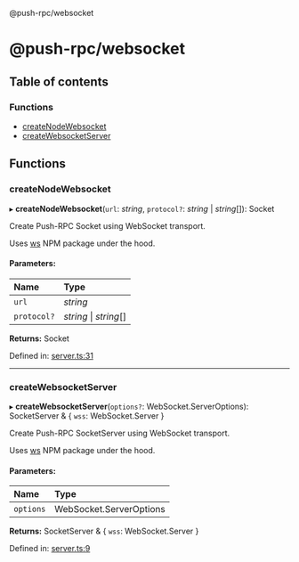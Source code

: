 @push-rpc/websocket

# @push-rpc/websocket

## Table of contents

### Functions

- [createNodeWebsocket](README.md#createnodewebsocket)
- [createWebsocketServer](README.md#createwebsocketserver)

## Functions

### createNodeWebsocket

▸ **createNodeWebsocket**(`url`: *string*, `protocol?`: *string* \| *string*[]): Socket

Create Push-RPC Socket using WebSocket transport.

Uses [ws](https://github.com/websockets/ws) NPM package under the hood.

#### Parameters:

| Name | Type |
| :------ | :------ |
| `url` | *string* |
| `protocol?` | *string* \| *string*[] |

**Returns:** Socket

Defined in: [server.ts:31](https://github.com/vasyas/typescript-rpc/blob/567818c/packages/websocket/src/server.ts#L31)

___

### createWebsocketServer

▸ **createWebsocketServer**(`options?`: WebSocket.ServerOptions): SocketServer & { `wss`: WebSocket.Server  }

Create Push-RPC SocketServer using WebSocket transport.

Uses [ws](https://github.com/websockets/ws) NPM package under the hood.

#### Parameters:

| Name | Type |
| :------ | :------ |
| `options` | WebSocket.ServerOptions |

**Returns:** SocketServer & { `wss`: WebSocket.Server  }

Defined in: [server.ts:9](https://github.com/vasyas/typescript-rpc/blob/567818c/packages/websocket/src/server.ts#L9)
